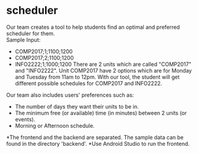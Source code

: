 # scheduler

Our team creates a tool to help students find an optimal and preferred scheduler for them. <br />
Sample Input: <br />
- COMP2017;1;1100;1200
- COMP2017;2;1100;1200
- INFO2222;1;1000;1200
There are 2 units which are called "COMP2017" and "INFO2222". Unit COMP2017 have 2 options which are for Monday and Tuesday from 11am to 12pm.
With our tool, the student will get different possible schedules for COMP2017 and INFO2222. <br />

Our team also includes users' preferences such as:
- The number of days they want their units to be in.
- The minimum free (or available) time (in minutes) between 2 units (or events).
- Morning or Afternoon schedule.

*The frontend and the backend are separated. The sample data can be found in the directory 'backend'.
*Use Android Studio to run the frontend.
